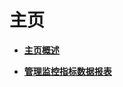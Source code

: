 # 主页<a name="admin_guide_000006"></a>

-   **[主页概述](主页概述.md)**  

-   **[管理监控指标数据报表](管理监控指标数据报表.md)**  


